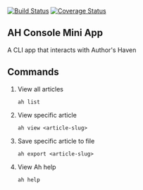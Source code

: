 [![Build Status](https://travis-ci.org/bencyn/ah-console-mini-app.svg?branch=develop)](https://travis-ci.org/bencyn/ah-console-mini-app) [![Coverage Status](https://coveralls.io/repos/github/bencyn/ah-console-mini-app/badge.svg?branch=develop)](https://coveralls.io/github/bencyn/ah-console-mini-app?branch=develop)

## AH Console Mini App

A CLI app that interacts with Author's Haven

## Commands

1. View all articles

   `ah list`

2. View specific article

   `ah view <article-slug>`

3. Save specific article to file

   `ah export <article-slug>`

4. View Ah help

   `ah help`
